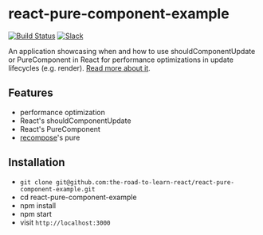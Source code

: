 # react-pure-component-example

[![Build Status](https://travis-ci.org/the-road-to-learn-react/react-pure-component-example.svg?branch=master)](https://travis-ci.org/the-road-to-learn-react/react-pure-component-example) [![Slack](https://slack-the-road-to-learn-react.wieruch.com/badge.svg)](https://slack-the-road-to-learn-react.wieruch.com/)

An application showcasing when and how to use shouldComponentUpdate or PureComponent in React for performance optimizations in update lifecycles (e.g. render). [Read more about it](https://www.robinwieruch.de/react-shouldcomponentupdate).

## Features

* performance optimization
* React's shouldComponentUpdate
* React's PureComponent
* [recompose](https://github.com/acdlite/recompose)'s pure

## Installation

* `git clone git@github.com:the-road-to-learn-react/react-pure-component-example.git`
* cd react-pure-component-example
* npm install
* npm start
* visit `http://localhost:3000`
